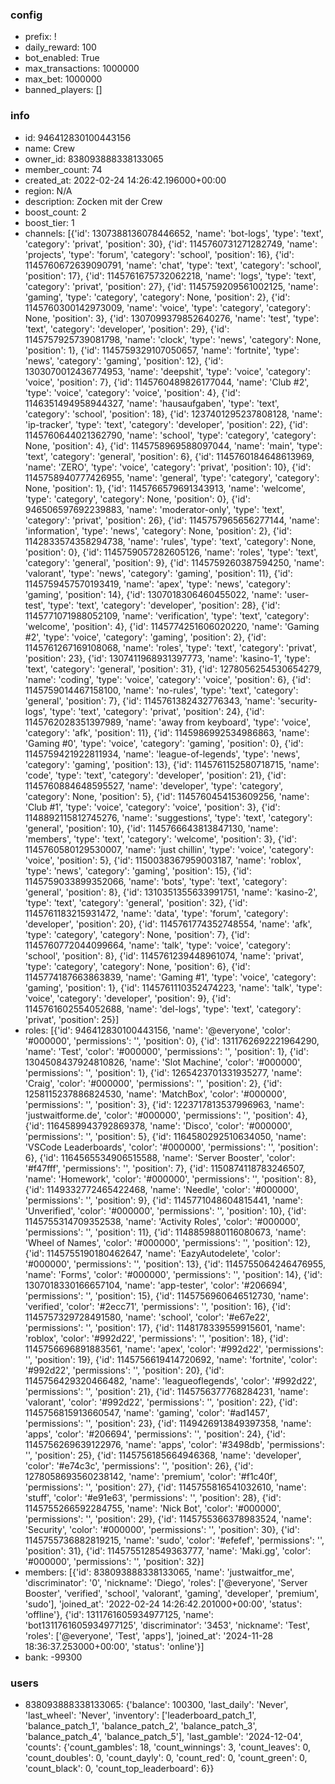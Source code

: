 ### config
* prefix: !
* daily_reward: 100
* bot_enabled: True
* max_transactions: 1000000
* max_bet: 1000000
* banned_players: []
### info
* id: 946412830100443156
* name: Crew
* owner_id: 838093888338133065
* member_count: 74
* created_at: 2022-02-24 14:26:42.196000+00:00
* region: N/A
* description: Zocken mit der Crew
* boost_count: 2
* boost_tier: 1
* channels: [{'id': 1307388136078446652, 'name': 'bot-logs', 'type': 'text', 'category': 'privat', 'position': 30}, {'id': 1145760731271282749, 'name': 'projects', 'type': 'forum', 'category': 'school', 'position': 16}, {'id': 1145760672639090791, 'name': 'chat', 'type': 'text', 'category': 'school', 'position': 17}, {'id': 1145761675732062218, 'name': 'logs', 'type': 'text', 'category': 'privat', 'position': 27}, {'id': 1145759209561002125, 'name': 'gaming', 'type': 'category', 'category': None, 'position': 2}, {'id': 1145760300142973009, 'name': 'voice', 'type': 'category', 'category': None, 'position': 3}, {'id': 1307099379852640276, 'name': 'test', 'type': 'text', 'category': 'developer', 'position': 29}, {'id': 1145757925739081798, 'name': 'clock', 'type': 'news', 'category': None, 'position': 1}, {'id': 1145759329107050657, 'name': 'fortnite', 'type': 'news', 'category': 'gaming', 'position': 12}, {'id': 1303070012436774953, 'name': 'deepshit', 'type': 'voice', 'category': 'voice', 'position': 7}, {'id': 1145760489826177044, 'name': 'Club #2', 'type': 'voice', 'category': 'voice', 'position': 4}, {'id': 1146351494958944327, 'name': 'hausaufgaben', 'type': 'text', 'category': 'school', 'position': 18}, {'id': 1237401295237808128, 'name': 'ip-tracker', 'type': 'text', 'category': 'developer', 'position': 22}, {'id': 1145760644021362790, 'name': 'school', 'type': 'category', 'category': None, 'position': 4}, {'id': 1145758969588097044, 'name': 'main', 'type': 'text', 'category': 'general', 'position': 6}, {'id': 1145760184648613969, 'name': 'ZERO', 'type': 'voice', 'category': 'privat', 'position': 10}, {'id': 1145758940777426955, 'name': 'general', 'type': 'category', 'category': None, 'position': 1}, {'id': 1145766579691343913, 'name': 'welcome', 'type': 'category', 'category': None, 'position': 0}, {'id': 946506597692239883, 'name': 'moderator-only', 'type': 'text', 'category': 'privat', 'position': 26}, {'id': 1145757965656277144, 'name': 'information', 'type': 'news', 'category': None, 'position': 2}, {'id': 1142833574358294738, 'name': 'rules', 'type': 'text', 'category': None, 'position': 0}, {'id': 1145759057282605126, 'name': 'roles', 'type': 'text', 'category': 'general', 'position': 9}, {'id': 1145759260387594250, 'name': 'valorant', 'type': 'news', 'category': 'gaming', 'position': 11}, {'id': 1145759457570193419, 'name': 'apex', 'type': 'news', 'category': 'gaming', 'position': 14}, {'id': 1307018306460455022, 'name': 'user-test', 'type': 'text', 'category': 'developer', 'position': 28}, {'id': 1145771071988052109, 'name': 'verification', 'type': 'text', 'category': 'welcome', 'position': 4}, {'id': 1145774251606020220, 'name': 'Gaming #2', 'type': 'voice', 'category': 'gaming', 'position': 2}, {'id': 1145761267169108068, 'name': 'roles', 'type': 'text', 'category': 'privat', 'position': 23}, {'id': 1307411968931397773, 'name': 'kasino-1', 'type': 'text', 'category': 'general', 'position': 31}, {'id': 1278056254530654279, 'name': 'coding', 'type': 'voice', 'category': 'voice', 'position': 6}, {'id': 1145759014467158100, 'name': 'no-rules', 'type': 'text', 'category': 'general', 'position': 7}, {'id': 1145761382432776343, 'name': 'security-logs', 'type': 'text', 'category': 'privat', 'position': 24}, {'id': 1145762028351397989, 'name': 'away from keyboard', 'type': 'voice', 'category': 'afk', 'position': 11}, {'id': 1145986992534986863, 'name': 'Gaming #0', 'type': 'voice', 'category': 'gaming', 'position': 0}, {'id': 1145759421922811934, 'name': 'league-of-legends', 'type': 'news', 'category': 'gaming', 'position': 13}, {'id': 1145761152580718715, 'name': 'code', 'type': 'text', 'category': 'developer', 'position': 21}, {'id': 1145760884648595527, 'name': 'developer', 'type': 'category', 'category': None, 'position': 5}, {'id': 1145760454153609256, 'name': 'Club #1', 'type': 'voice', 'category': 'voice', 'position': 3}, {'id': 1148892115812745276, 'name': 'suggestions', 'type': 'text', 'category': 'general', 'position': 10}, {'id': 1145766643813847130, 'name': 'members', 'type': 'text', 'category': 'welcome', 'position': 3}, {'id': 1145760580129530007, 'name': 'just chillin', 'type': 'voice', 'category': 'voice', 'position': 5}, {'id': 1150038367959003187, 'name': 'roblox', 'type': 'news', 'category': 'gaming', 'position': 15}, {'id': 1145759033899352066, 'name': 'bots', 'type': 'text', 'category': 'general', 'position': 8}, {'id': 1310351355633991751, 'name': 'kasino-2', 'type': 'text', 'category': 'general', 'position': 32}, {'id': 1145761183215931472, 'name': 'data', 'type': 'forum', 'category': 'developer', 'position': 20}, {'id': 1145761774352748554, 'name': 'afk', 'type': 'category', 'category': None, 'position': 7}, {'id': 1145760772044099664, 'name': 'talk', 'type': 'voice', 'category': 'school', 'position': 8}, {'id': 1145761239448961074, 'name': 'privat', 'type': 'category', 'category': None, 'position': 6}, {'id': 1145774187663863839, 'name': 'Gaming #1', 'type': 'voice', 'category': 'gaming', 'position': 1}, {'id': 1145761110352474223, 'name': 'talk', 'type': 'voice', 'category': 'developer', 'position': 9}, {'id': 1145761602554052688, 'name': 'del-logs', 'type': 'text', 'category': 'privat', 'position': 25}]
* roles: [{'id': 946412830100443156, 'name': '@everyone', 'color': '#000000', 'permissions': '<Permissions value=1970324836975616>', 'position': 0}, {'id': 1311762692221964290, 'name': 'Test', 'color': '#000000', 'permissions': '<Permissions value=8>', 'position': 1}, {'id': 1304508437924810826, 'name': 'Slot Machine', 'color': '#000000', 'permissions': '<Permissions value=590278763338768>', 'position': 1}, {'id': 1265423701331935277, 'name': 'Craig', 'color': '#000000', 'permissions': '<Permissions value=68176896>', 'position': 2}, {'id': 1258115237886824530, 'name': 'MatchBox', 'color': '#000000', 'permissions': '<Permissions value=143935237457>', 'position': 3}, {'id': 1223717813537996963, 'name': 'justwaitforme.de', 'color': '#000000', 'permissions': '<Permissions value=8>', 'position': 4}, {'id': 1164589943792869378, 'name': 'Disco', 'color': '#000000', 'permissions': '<Permissions value=8>', 'position': 5}, {'id': 1164580292510634050, 'name': 'VSCode Leaderboards', 'color': '#000000', 'permissions': '<Permissions value=292796103680>', 'position': 6}, {'id': 1164565534906515588, 'name': 'Server Booster', 'color': '#f47fff', 'permissions': '<Permissions value=281474976711680>', 'position': 7}, {'id': 1150874118783246507, 'name': 'Homework', 'color': '#000000', 'permissions': '<Permissions value=8>', 'position': 8}, {'id': 1149332772465422468, 'name': 'Needle', 'color': '#000000', 'permissions': '<Permissions value=326417591296>', 'position': 9}, {'id': 1145771048604815441, 'name': 'Unverified', 'color': '#000000', 'permissions': '<Permissions value=0>', 'position': 10}, {'id': 1145755314709352538, 'name': 'Activity Roles', 'color': '#000000', 'permissions': '<Permissions value=268435456>', 'position': 11}, {'id': 1148859880116080673, 'name': 'Wheel of Names', 'color': '#000000', 'permissions': '<Permissions value=377957239808>', 'position': 12}, {'id': 1145755190180462647, 'name': 'EazyAutodelete', 'color': '#000000', 'permissions': '<Permissions value=430033988688>', 'position': 13}, {'id': 1145755064246476955, 'name': 'Forms', 'color': '#000000', 'permissions': '<Permissions value=805309440>', 'position': 14}, {'id': 1307018330166657104, 'name': 'app-tester', 'color': '#206694', 'permissions': '<Permissions value=0>', 'position': 15}, {'id': 1145756960646512730, 'name': 'verified', 'color': '#2ecc71', 'permissions': '<Permissions value=110919714971201>', 'position': 16}, {'id': 1145757329728491580, 'name': 'school', 'color': '#e67e22', 'permissions': '<Permissions value=0>', 'position': 17}, {'id': 1148178339559915601, 'name': 'roblox', 'color': '#992d22', 'permissions': '<Permissions value=0>', 'position': 18}, {'id': 1145756696891883561, 'name': 'apex', 'color': '#992d22', 'permissions': '<Permissions value=0>', 'position': 19}, {'id': 1145756619414720692, 'name': 'fortnite', 'color': '#992d22', 'permissions': '<Permissions value=0>', 'position': 20}, {'id': 1145756429320466482, 'name': 'leagueoflegends', 'color': '#992d22', 'permissions': '<Permissions value=0>', 'position': 21}, {'id': 1145756377768284231, 'name': 'valorant', 'color': '#992d22', 'permissions': '<Permissions value=0>', 'position': 22}, {'id': 1145756815913660547, 'name': 'gaming', 'color': '#ad1457', 'permissions': '<Permissions value=0>', 'position': 23}, {'id': 1149426913849397358, 'name': 'apps', 'color': '#206694', 'permissions': '<Permissions value=8>', 'position': 24}, {'id': 1145756269639122976, 'name': 'apps', 'color': '#3498db', 'permissions': '<Permissions value=8>', 'position': 25}, {'id': 1145756185664946368, 'name': 'developer', 'color': '#e74c3c', 'permissions': '<Permissions value=0>', 'position': 26}, {'id': 1278058693560238142, 'name': 'premium', 'color': '#f1c40f', 'permissions': '<Permissions value=0>', 'position': 27}, {'id': 1145755816541032610, 'name': 'stuff', 'color': '#e91e63', 'permissions': '<Permissions value=138538465099731>', 'position': 28}, {'id': 1145755266592284755, 'name': 'Nick Bot', 'color': '#000000', 'permissions': '<Permissions value=8>', 'position': 29}, {'id': 1145755366378983524, 'name': 'Security', 'color': '#000000', 'permissions': '<Permissions value=8>', 'position': 30}, {'id': 1145755736882819215, 'name': 'sudo', 'color': '#efefef', 'permissions': '<Permissions value=8>', 'position': 31}, {'id': 1145755128549363777, 'name': 'Maki.gg', 'color': '#000000', 'permissions': '<Permissions value=8>', 'position': 32}]
* members: [{'id': 838093888338133065, 'name': 'justwaitfor_me', 'discriminator': '0', 'nickname': 'Diego', 'roles': ['@everyone', 'Server Booster', 'verified', 'school', 'valorant', 'gaming', 'developer', 'premium', 'sudo'], 'joined_at': '2022-02-24 14:26:42.201000+00:00', 'status': 'offline'}, {'id': 1311761605934977125, 'name': 'bot1311761605934977125', 'discriminator': '3453', 'nickname': 'Test', 'roles': ['@everyone', 'Test', 'apps'], 'joined_at': '2024-11-28 18:36:37.253000+00:00', 'status': 'online'}]
* bank: -99300
### users
* 838093888338133065: {'balance': 100300, 'last_daily': 'Never', 'last_wheel': 'Never', 'inventory': ['leaderboard_patch_1', 'balance_patch_1', 'balance_patch_2', 'balance_patch_3', 'balance_patch_4', 'balance_patch_5'], 'last_gamble': '2024-12-04', 'counts': {'count_gambles': 18, 'count_winnings': 3, 'count_leaves': 0, 'count_doubles': 0, 'count_dayly': 0, 'count_red': 0, 'count_green': 0, 'count_black': 0, 'count_top_leaderboard': 6}}
